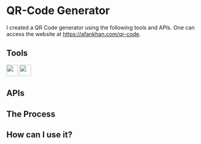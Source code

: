 # QR-Code Generator

I created a QR Code generator using the following tools and APIs. One can access the website at https://afankhan.com/qr-code.

## Tools

<img src="https://raw.githubusercontent.com/rahulbanerjee26/githubAboutMeGenerator/main/icons/html.svg" width= "30" height= "30px">

<img src="https://raw.githubusercontent.com/rahulbanerjee26/githubAboutMeGenerator/main/icons/css.svg" width= "30" height= "30px">

## APIs

## The Process

## How can I use it?
